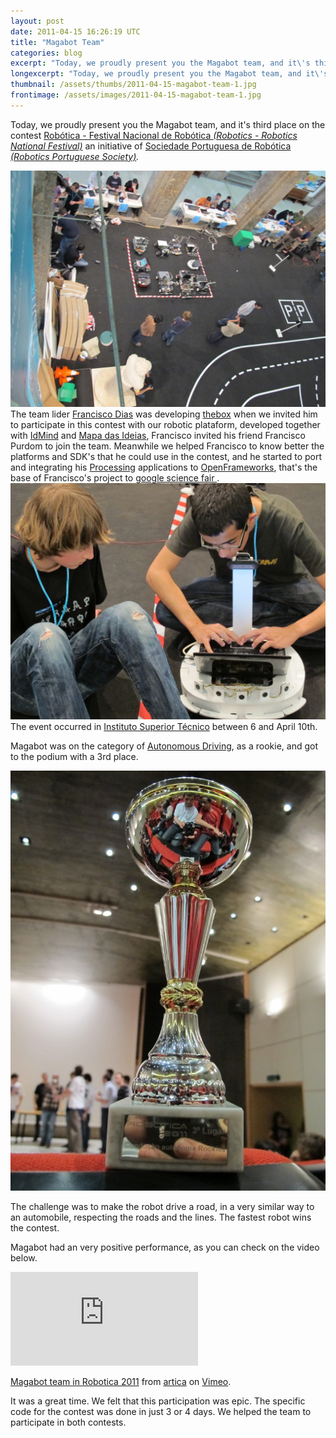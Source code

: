 ```yaml
---
layout: post
date: 2011-04-15 16:26:19 UTC
title: "Magabot Team"
categories: blog
excerpt: "Today, we proudly present you the Magabot team, and it\'s third place on the contest Robótica - Festival Nacional de Robótica (Robotics - Robotics National Festival) an initiative of Sociedade Portuguesa de Robótica (Robotics Portuguese Society)."
longexcerpt: "Today, we proudly present you the Magabot team, and it\'s third place on the contest Robótica - Festival Nacional de Robótica (Robotics - Robotics National Festival) an initiative of Sociedade Portuguesa de Robótica (Robotics Portuguese Society). The team lider Francisco Dias was developing thebox when we invited him to participate in this contest with our robotic plataform, developed together with IdMind and Mapa das Ideias, Francisco invited his friend Francisco Purdom to join the team."
thumbnail: /assets/thumbs/2011-04-15-magabot-team-1.jpg
frontimage: /assets/images/2011-04-15-magabot-team-1.jpg
---
```


Today, we proudly present you the Magabot team, and it's third place on the contest <a href="http://robotica2011.ist.utl.pt/">Robótica - Festival Nacional de Robótica </a><em><a href="http://robotica2011.ist.utl.pt/">(Robotics - Robotics National Festival)</a> </em>an initiative of <a href="http://www.spr.ua.pt/site/">Sociedade Portuguesa de Robótica </a><em><a href="http://www.spr.ua.pt/site/">(Robotics Portuguese Society)</a>.</em>

<em><a href="http://www.artica.cc/blog/wp-content/uploads/2011/04/IMG_0086.jpg">![](/assets/images/2011-04-15-magabot-team-1.jpg)</a>
</em>
The team lider <a href="http://www.franciscodias.net/">Francisco Dias</a> was developing <a href="http://www.franciscodias.net/robots/the-box">thebox</a> when we invited him to participate in this contest with our robotic plataform, developed together with <a href="http://www.idmind.pt">IdMind</a> and <a href="http://www.mapadasideias.pt">Mapa das Ideias</a>, Francisco invited his friend Francisco Purdom to join the team. 
Meanwhile we helped Francisco to know better the platforms and SDK's that he could use in the contest, and he started to port and integrating his <a href="http://processing.org/">Processing</a> applications to <a href="http://www.openframeworks.cc/">OpenFrameworks</a>, that's the base of Francisco's project to  <a href="hhttps://sites.google.com/site/laptoponwheels/">google science fair </a>.
<a href="http://www.artica.cc/blog/wp-content/uploads/2011/04/IMG_0104.jpg">![](/assets/images/2011-04-15-magabot-team-2.jpg)</a>
The event occurred in <a href="http://www.ist.utl.pt/">Instituto Superior Técnico</a> between 6 and April 10th.

Magabot was on the category of <a href="http://robotica2011.ist.utl.pt/pt/competicoes/conducao_autonoma/">Autonomous Driving</a>, as a rookie, and got to the podium with a 3rd place.

<a href="http://www.artica.cc/blog/wp-content/uploads/2011/04/IMG_0144.jpg">![](/assets/images/2011-04-15-magabot-team-3.jpg)</a>

The challenge was to make the robot drive a road, in a very similar way to an automobile, respecting the roads and the lines. The fastest robot wins the contest.

Magabot had an very positive performance, as you can check on the video below.

<div class="video-container"><iframe src="http://player.vimeo.com/video/22397276" frameborder="0" allowfullscreen></iframe></div><p><a href="http://vimeo.com/22397276">Magabot team in Robotica 2011</a> from <a href="http://vimeo.com/articacc">artica</a> on <a href="http://vimeo.com">Vimeo</a>.</p>

It was a great time. We felt that this participation was epic. The specific code for the contest was done in just 3 or 4 days. We helped the team to participate in both contests.

